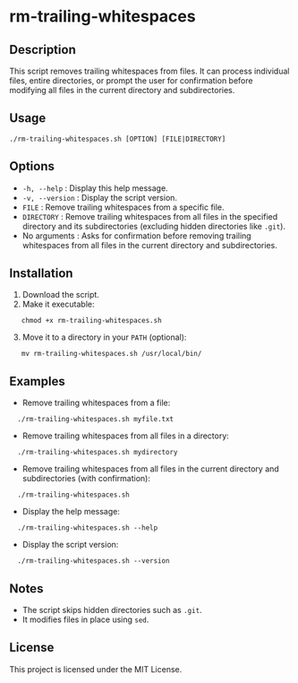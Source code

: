 # rm-trailing-whitespaces

## Description

This script removes trailing whitespaces from files. It can process individual files, entire directories, or prompt the user for confirmation before modifying all files in the current directory and subdirectories.

## Usage

```
./rm-trailing-whitespaces.sh [OPTION] [FILE|DIRECTORY]
```

## Options

- `-h, --help` : Display this help message.
- `-v, --version` : Display the script version.
- `FILE` : Remove trailing whitespaces from a specific file.
- `DIRECTORY` : Remove trailing whitespaces from all files in the specified directory and its subdirectories (excluding hidden directories like `.git`).
- No arguments : Asks for confirmation before removing trailing whitespaces from all files in the current directory and subdirectories.

## Installation

1. Download the script.
2. Make it executable:

```
   chmod +x rm-trailing-whitespaces.sh
```

3. Move it to a directory in your `PATH` (optional):

```
   mv rm-trailing-whitespaces.sh /usr/local/bin/
```

## Examples
- Remove trailing whitespaces from a file:

```
  ./rm-trailing-whitespaces.sh myfile.txt
```

- Remove trailing whitespaces from all files in a directory:

```
  ./rm-trailing-whitespaces.sh mydirectory
```

- Remove trailing whitespaces from all files in the current directory and subdirectories (with confirmation):

```
  ./rm-trailing-whitespaces.sh
```

- Display the help message:

```
  ./rm-trailing-whitespaces.sh --help
```

- Display the script version:

```
  ./rm-trailing-whitespaces.sh --version
```

## Notes

- The script skips hidden directories such as `.git`.
- It modifies files in place using `sed`.

## License

This project is licensed under the MIT License.